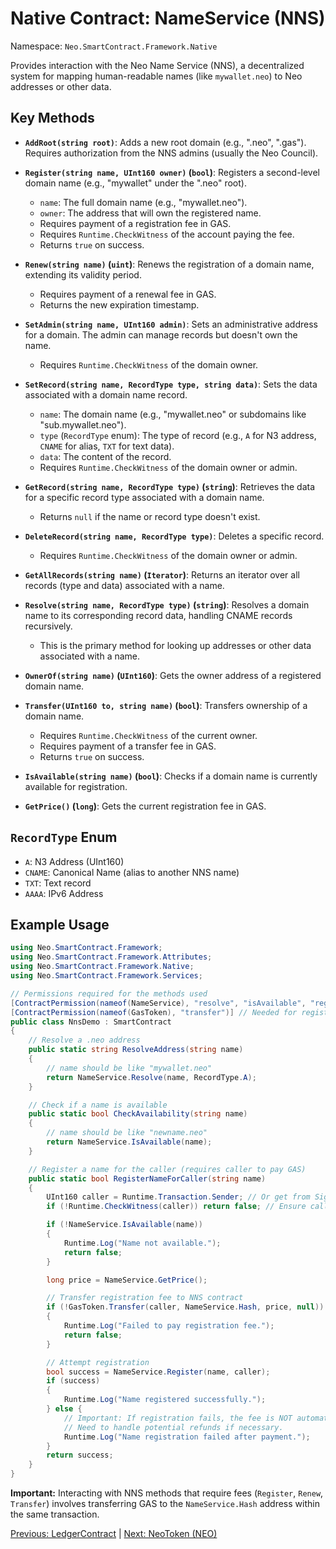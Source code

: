 # Native Contract: NameService (NNS)

Namespace: `Neo.SmartContract.Framework.Native`

Provides interaction with the Neo Name Service (NNS), a decentralized system for mapping human-readable names (like `mywallet.neo`) to Neo addresses or other data.

## Key Methods

*   **`AddRoot(string root)`**: Adds a new root domain (e.g., ".neo", ".gas"). Requires authorization from the NNS admins (usually the Neo Council).

*   **`Register(string name, UInt160 owner)` (`bool`)**: Registers a second-level domain name (e.g., "mywallet" under the ".neo" root).
    *   `name`: The full domain name (e.g., "mywallet.neo").
    *   `owner`: The address that will own the registered name.
    *   Requires payment of a registration fee in GAS.
    *   Requires `Runtime.CheckWitness` of the account paying the fee.
    *   Returns `true` on success.

*   **`Renew(string name)` (`uint`)**: Renews the registration of a domain name, extending its validity period.
    *   Requires payment of a renewal fee in GAS.
    *   Returns the new expiration timestamp.

*   **`SetAdmin(string name, UInt160 admin)`**: Sets an administrative address for a domain. The admin can manage records but doesn't own the name.
    *   Requires `Runtime.CheckWitness` of the domain owner.

*   **`SetRecord(string name, RecordType type, string data)`**: Sets the data associated with a domain name record.
    *   `name`: The domain name (e.g., "mywallet.neo" or subdomains like "sub.mywallet.neo").
    *   `type` (`RecordType` enum): The type of record (e.g., `A` for N3 address, `CNAME` for alias, `TXT` for text data).
    *   `data`: The content of the record.
    *   Requires `Runtime.CheckWitness` of the domain owner or admin.

*   **`GetRecord(string name, RecordType type)` (`string`)**: Retrieves the data for a specific record type associated with a domain name.
    *   Returns `null` if the name or record type doesn't exist.

*   **`DeleteRecord(string name, RecordType type)`**: Deletes a specific record.
    *   Requires `Runtime.CheckWitness` of the domain owner or admin.

*   **`GetAllRecords(string name)` (`Iterator`)**: Returns an iterator over all records (type and data) associated with a name.

*   **`Resolve(string name, RecordType type)` (`string`)**: Resolves a domain name to its corresponding record data, handling CNAME records recursively.
    *   This is the primary method for looking up addresses or other data associated with a name.

*   **`OwnerOf(string name)` (`UInt160`)**: Gets the owner address of a registered domain name.

*   **`Transfer(UInt160 to, string name)` (`bool`)**: Transfers ownership of a domain name.
    *   Requires `Runtime.CheckWitness` of the current owner.
    *   Requires payment of a transfer fee in GAS.
    *   Returns `true` on success.

*   **`IsAvailable(string name)` (`bool`)**: Checks if a domain name is currently available for registration.

*   **`GetPrice()` (`long`)**: Gets the current registration fee in GAS.

## `RecordType` Enum

*   `A`: N3 Address (UInt160)
*   `CNAME`: Canonical Name (alias to another NNS name)
*   `TXT`: Text record
*   `AAAA`: IPv6 Address

## Example Usage

```csharp
using Neo.SmartContract.Framework;
using Neo.SmartContract.Framework.Attributes;
using Neo.SmartContract.Framework.Native;
using Neo.SmartContract.Framework.Services;

// Permissions required for the methods used
[ContractPermission(nameof(NameService), "resolve", "isAvailable", "register")]
[ContractPermission(nameof(GasToken), "transfer")] // Needed for registration fee
public class NnsDemo : SmartContract
{
    // Resolve a .neo address
    public static string ResolveAddress(string name)
    { 
        // name should be like "mywallet.neo"
        return NameService.Resolve(name, RecordType.A);
    }

    // Check if a name is available
    public static bool CheckAvailability(string name)
    { 
        // name should be like "newname.neo"
        return NameService.IsAvailable(name);
    }

    // Register a name for the caller (requires caller to pay GAS)
    public static bool RegisterNameForCaller(string name)
    {
        UInt160 caller = Runtime.Transaction.Sender; // Or get from Signers
        if (!Runtime.CheckWitness(caller)) return false; // Ensure caller signed

        if (!NameService.IsAvailable(name)) 
        {
            Runtime.Log("Name not available.");
            return false;
        }

        long price = NameService.GetPrice();

        // Transfer registration fee to NNS contract
        if (!GasToken.Transfer(caller, NameService.Hash, price, null))
        {
            Runtime.Log("Failed to pay registration fee.");
            return false;
        }

        // Attempt registration
        bool success = NameService.Register(name, caller);
        if (success)
        { 
            Runtime.Log("Name registered successfully.");
        } else {
            // Important: If registration fails, the fee is NOT automatically refunded.
            // Need to handle potential refunds if necessary.
            Runtime.Log("Name registration failed after payment.");
        }
        return success;
    }
}
```

**Important:** Interacting with NNS methods that require fees (`Register`, `Renew`, `Transfer`) involves transferring GAS to the `NameService.Hash` address within the same transaction.

[Previous: LedgerContract](./Ledger.md) | [Next: NeoToken (NEO)](./NeoToken.md)